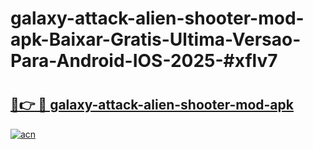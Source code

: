 # galaxy-attack-alien-shooter-mod-apk-Baixar-Gratis-Ultima-Versao-Para-Android-IOS-2025-#xflv7

# <h2><a href="https://ainizakaria.my?title=galaxy-attack-alien-shooter-mod-apk&ref=22M">🔗👉 🔴 galaxy-attack-alien-shooter-mod-apk</a></h2>

[![acn](https://github.com/user-attachments/assets/0f9c940e-d8b0-45ae-aac7-cd30a18b3e1c)](https://ainizakaria.my?title=galaxy-attack-alien-shooter-mod-apk&ref=22M)

